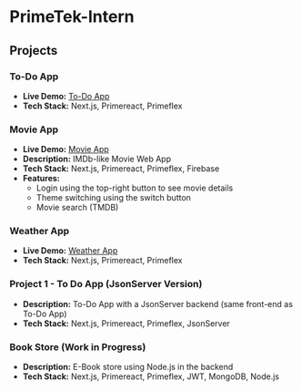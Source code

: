 # PrimeTek-Intern

## Projects

### To-Do App
- **Live Demo:** [To-Do App](https://todo-2hv6aliya-efe760.vercel.app/)
- **Tech Stack:** Next.js, Primereact, Primeflex

### Movie App
- **Live Demo:** [Movie App](https://prime-tek-ma.vercel.app)
- **Description:** IMDb-like Movie Web App
- **Tech Stack:** Next.js, Primereact, Primeflex, Firebase
- **Features:**
  - Login using the top-right button to see movie details
  - Theme switching using the switch button
  - Movie search (TMDB)

### Weather App
- **Live Demo:** [Weather App](https://wheather-app-xi.vercel.app)
- **Tech Stack:** Next.js, Primereact, Primeflex

### Project 1 - To Do App (JsonServer Version)
- **Description:** To-Do App with a JsonServer backend (same front-end as To-Do App)
- **Tech Stack:** Next.js, Primereact, Primeflex, JsonServer

### Book Store (Work in Progress)
- **Description:** E-Book store using Node.js in the backend
- **Tech Stack:** Next.js, Primereact, Primeflex, JWT, MongoDB, Node.js
